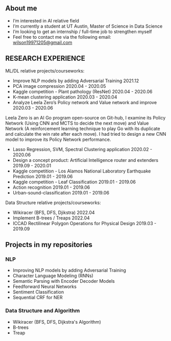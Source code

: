 ## About me
- I’m interested in AI relative field
- I’m currently a student at UT Austin, Master of Science in Data Science
- I’m looking to get an internship / full-time job to strengthen myself
- Feel free to contact me via the following email: wilson19971205@gmail.com

## RESEARCH EXPERIENCE

ML/DL relative projects/courseworks:
- Improve NLP models by adding Adversarial Training                          2021.12
- PCA  image compression                                                     2020.04 - 2020.05
- Kaggle competition - Plant  pathology (ResNet)                             2020.04 - 2020.06
- K-mean clustering application                                              2020.03 - 2020.04
- Analyze Leela Zero’s Policy network and Value network and improve          2020.03 - 2020.06

Leela Zero is an AI Go program open-source on Git-hub, I examine its Policy Network 
(Using CNN and MCTS to decide the next move) and Value Network (A reinforcement 
learning technique to play Go with its duplicate and calculate the win rate after each move). I had tried to design a new CNN model to improve its Policy Network performance. 	

- Lasso Regression, SVM, Spectral Clustering application	                   2020.02 -  2020.06
- Design a concept product: Artificial Intelligence router and extenders	   2019.09 - 2020.01
- Kaggle competition - Los Alamos National Laboratory Earthquake Prediction	 2019.01 - 2019.06
- Kaggle competition - Leaf Classification	                                 2019.01 - 2019.06
- Action recognition	                                                       2019.01 - 2019.06
- Urban-sound-classification	                                               2019.01 - 2019.06

Data Structure relative projects/courseworks:
- Wikiracer (BFS, DFS, Djikstra)                                             2022.04
- Implement B-trees / Treaps                                                 2022.04
- ICCAD Rectilinear Polygon Operations for Physical Design                   2019.03 - 2019.09

## Projects in my repositories

### NLP
- Improving NLP models by adding Adversarial Training
- Character Language Modeling (RNNs)
- Semantic Parsing with Encoder Decoder Models
- Feedforward Neural Networks
- Sentiment Classification
- Sequential CRF for NER

### Data Structure and Algorithm
- Wikiracer (BFS, DFS, Dijkstra's Algorithm)
- B-trees
- Treap

<!---
wilson19971205/wilson19971205 is a ✨ special ✨ repository because its `README.md` (this file) appears on your GitHub profile.
You can click the Preview link to take a look at your changes.
--->
